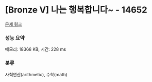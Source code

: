 # [Bronze V] 나는 행복합니다~ - 14652 

[문제 링크](https://www.acmicpc.net/problem/14652) 

### 성능 요약

메모리: 18368 KB, 시간: 228 ms

### 분류

사칙연산(arithmetic), 수학(math)

